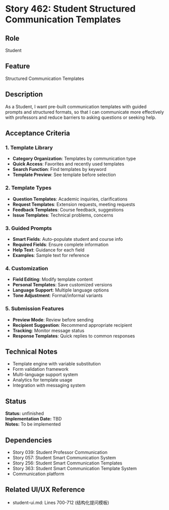 # Story 462: Student Structured Communication Templates

## Role
Student

## Feature
Structured Communication Templates

## Description
As a Student, I want pre-built communication templates with guided prompts and structured formats, so that I can communicate more effectively with professors and reduce barriers to asking questions or seeking help.

## Acceptance Criteria

### 1. Template Library
- **Category Organization**: Templates by communication type
- **Quick Access**: Favorites and recently used templates
- **Search Function**: Find templates by keyword
- **Template Preview**: See template before selection

### 2. Template Types
- **Question Templates**: Academic inquiries, clarifications
- **Request Templates**: Extension requests, meeting requests
- **Feedback Templates**: Course feedback, suggestions
- **Issue Templates**: Technical problems, concerns

### 3. Guided Prompts
- **Smart Fields**: Auto-populate student and course info
- **Required Fields**: Ensure complete information
- **Help Text**: Guidance for each field
- **Examples**: Sample text for reference

### 4. Customization
- **Field Editing**: Modify template content
- **Personal Templates**: Save customized versions
- **Language Support**: Multiple language options
- **Tone Adjustment**: Formal/informal variants

### 5. Submission Features
- **Preview Mode**: Review before sending
- **Recipient Suggestion**: Recommend appropriate recipient
- **Tracking**: Monitor message status
- **Response Templates**: Quick replies to common responses

## Technical Notes
- Template engine with variable substitution
- Form validation framework
- Multi-language support system
- Analytics for template usage
- Integration with messaging system


## Status
**Status:** unfinished  
**Implementation Date:** TBD  
**Notes:** To be implemented
## Dependencies
- Story 039: Student Professor Communication
- Story 057: Student Smart Communication System
- Story 256: Student Smart Communication Templates
- Story 363: Student Smart Communication Template System
- Communication platform

## Related UI/UX Reference
- student-ui.md: Lines 700-712 (结构化提问模板)